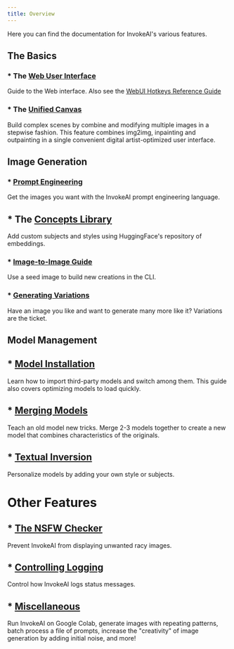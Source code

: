 ```yaml
---
title: Overview
---
```


Here you can find the documentation for InvokeAI's various features.

## The Basics
### * The [Web User Interface](WEB.md)
Guide to the Web interface. Also see the [WebUI Hotkeys Reference Guide](WEBUIHOTKEYS.md)

### * The [Unified Canvas](UNIFIED_CANVAS.md)
Build complex scenes by combine and modifying multiple images in a stepwise
fashion. This feature combines img2img, inpainting and outpainting in
a single convenient digital artist-optimized user interface.

## Image Generation
### * [Prompt Engineering](PROMPTS.md)
Get the images you want with the InvokeAI  prompt engineering language.

## * The [Concepts Library](CONCEPTS.md)
Add custom subjects and styles using HuggingFace's repository of embeddings.

### * [Image-to-Image Guide](IMG2IMG.md)
Use a seed image to build new creations in the CLI.

### * [Generating Variations](VARIATIONS.md)
Have an image you like and want to generate many more like it? Variations
are the ticket.

## Model Management

## * [Model Installation](../installation/050_INSTALLING_MODELS.md)
Learn how to import third-party models and switch among them. This
guide also covers optimizing models to load quickly.

## * [Merging Models](MODEL_MERGING.md)
Teach an old model new tricks. Merge 2-3 models together to create a
new model that combines characteristics of the originals.

## * [Textual Inversion](TEXTUAL_INVERSION.md)
Personalize models by adding your own style or subjects.

# Other Features

## * [The NSFW Checker](NSFW.md)
Prevent InvokeAI from displaying unwanted racy images.

## * [Controlling Logging](LOGGING.md)
Control how InvokeAI logs status messages.

## * [Miscellaneous](OTHER.md)
Run InvokeAI on Google Colab, generate images with repeating patterns,
batch process a file of prompts, increase the "creativity" of image
generation by adding initial noise, and more!
